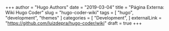 +++
author = "Hugo Authors"
date = "2019-03-04"
title = "Página Externa: Wiki Hugo Coder"
slug = "hugo-coder-wiki"
tags = [
    "hugo",
    "development",
    "themes"
]
categories = [
    "Development",
]
externalLink = "https://github.com/luizdepra/hugo-coder/wiki"
draft = true
+++
